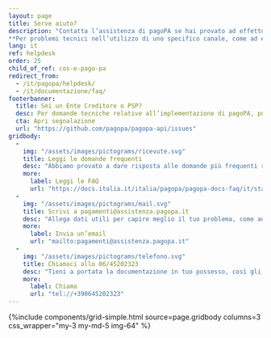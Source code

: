 ```yaml
---
layout: page
title: Serve aiuto?
description: "Contatta l’assistenza di pagoPA se hai provato ad effettuare un pagamento dal sito del tuo Ente Creditore e non è andato a buon fine.\n\n
**Per problemi tecnici nell’utilizzo di uno specifico canale, come ad esempio la tua app di pagamenti, puoi invece rivolgerti all’assistenza del canale stesso.**"
lang: it
ref: helpdesk
order: 25
child_of_ref: cos-e-pago-pa
redirect_from:
  - /it/pagopa/helpdesk/
  - /it/documentazione/faq/
footerbanner:
  title: Sei un Ente Creditore o PSP?
  desc: Per domande tecniche relative all’implementazione di pagoPA, puoi aprire una segnalazione direttamente su GitHub
  cta: Apri segnalazione
  url: "https://github.com/pagopa/pagopa-api/issues"
gridbody:
  -
    img: "/assets/images/pictograms/ricevute.svg"
    title: Leggi le domande frequenti
    desc: "Abbiamo provato a dare risposta alle domande più frequenti relative ai problemi durante un pagamento."
    more:
      label: Leggi le FAQ
      url: "https://docs.italia.it/italia/pagopa/pagopa-docs-faq/it/stabile/index.html"
  -
    img: "/assets/images/pictograms/mail.svg"
    title: Scrivi a pagamenti@assistenza.pagopa.it
    desc: "Allega dati utili per capire meglio il tuo problema, come ad esempio i dati del pagamento, il metodo scelto e screenshot."
    more:
      label: Invia un’email
      url: "mailto:pagamenti@assistenza.pagopa.it"
  -
    img: "/assets/images/pictograms/telefono.svg"
    title: Chiamaci allo 06/45202323
    desc: "Tieni a portata la documentazione in tuo possesso, così gli operatori potranno aiutarti al meglio."
    more:
      label: Chiama
      url: "tel://+390645202323"
---
```


{%include components/grid-simple.html 
          source=page.gridbody
          columns=3
          css_wrapper="my-3 my-md-5 img-64"
          %}
